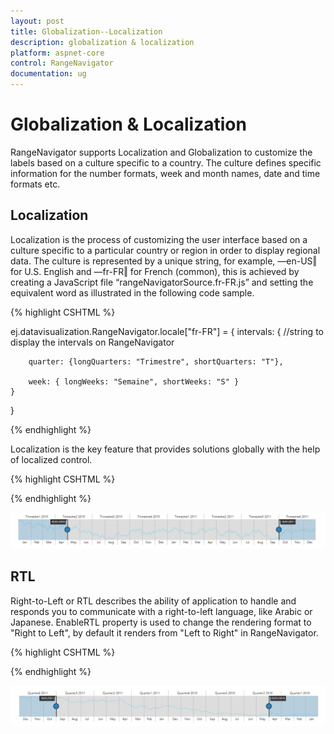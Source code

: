 ```yaml
---
layout: post
title: Globalization--Localization
description: globalization & localization
platform: aspnet-core
control: RangeNavigator
documentation: ug
---
```


# Globalization & Localization

RangeNavigator supports Localization and Globalization to customize the labels based on a culture specific to a country. The culture defines specific information for the number formats, week and month names, date and time formats etc. 

## Localization

Localization is the process of customizing the user interface based on a culture specific to a particular country or region in order to display regional data.  The culture is represented by a unique string, for example, ―en-US‖ for U.S. English and ―fr-FR‖ for French (common), this is achieved by creating a JavaScript file “rangeNavigatorSource.fr-FR.js” and setting the equivalent word as illustrated in the following code sample.

{% highlight CSHTML %}

ej.datavisualization.RangeNavigator.locale["fr-FR"] = 
{
    intervals: 
	{
        //string to display the intervals on RangeNavigator

        quarter: {longQuarters: "Trimestre", shortQuarters: "T"},

        week: { longWeeks: "Semaine", shortWeeks: "S" }
    }

}

{% endhighlight  %}

Localization is the key feature that provides solutions globally with the help of localized control. 

{% highlight CSHTML %}

<div>
    <ej-range-navigator id="range" load="loadingdata" locale="fr-FR">
        <e-chart-series>
            <e-series name="Product A" type="Line" enable-animation="false" fill="#69D2E7" opacity="0.5">
            </e-series>
        </e-chart-series>
        <e-selected-range-settings start="2010/5/1" end="2011/10/1"></e-selected-range-settings>
    </ej-range-navigator>
</div>

{% endhighlight %}

![](Globalization--Localization_images/Globalization--Localization_img1.png)

## RTL

Right-to-Left or RTL describes the ability of application to handle and responds you to communicate with a right-to-left language, like Arabic or Japanese. EnableRTL property is used to change the rendering format to "Right to Left", by default it renders from "Left to Right" in RangeNavigator. 

{% highlight CSHTML %}

<div>
    <ej-range-navigator id="range" load="loadingdata" enable-rtl="true">
        <e-chart-series>
            <e-series name="Product A" type="Line" enable-animation="false" fill="#69D2E7" opacity="0.5">
            </e-series>
        </e-chart-series>
        <e-selected-range-settings start="2010/5/1" end="2011/10/1"></e-selected-range-settings>
    </ej-range-navigator>
</div>

{% endhighlight  %}

![](Globalization--Localization_images/Globalization--Localization_img2.png)